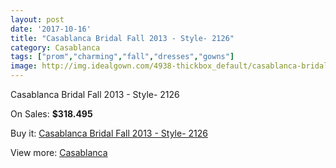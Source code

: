 ```yaml
---
layout: post
date: '2017-10-16'
title: "Casablanca Bridal Fall 2013 - Style- 2126"
category: Casablanca
tags: ["prom","charming","fall","dresses","gowns"]
image: http://img.idealgown.com/4938-thickbox_default/casablanca-bridal-fall-2013-style-2126.jpg
---
```

Casablanca Bridal Fall 2013 - Style- 2126

On Sales: **$318.495**
<a href="https://www.idealgown.com/en/casablanca/2223-casablanca-bridal-fall-2013-style-2126.html"><amp-img layout="responsive" width="600" height="600" src="//img.idealgown.com/4938-thickbox_default/casablanca-bridal-fall-2013-style-2126.jpg" alt="Casablanca Bridal Fall 2013 - Style- 2126 0" /></a>
<a href="https://www.idealgown.com/en/casablanca/2223-casablanca-bridal-fall-2013-style-2126.html"><amp-img layout="responsive" width="600" height="600" src="//img.idealgown.com/4940-thickbox_default/casablanca-bridal-fall-2013-style-2126.jpg" alt="Casablanca Bridal Fall 2013 - Style- 2126 1" /></a>
<a href="https://www.idealgown.com/en/casablanca/2223-casablanca-bridal-fall-2013-style-2126.html"><amp-img layout="responsive" width="600" height="600" src="//img.idealgown.com/4939-thickbox_default/casablanca-bridal-fall-2013-style-2126.jpg" alt="Casablanca Bridal Fall 2013 - Style- 2126 2" /></a>

Buy it: [Casablanca Bridal Fall 2013 - Style- 2126](https://www.idealgown.com/en/casablanca/2223-casablanca-bridal-fall-2013-style-2126.html "Casablanca Bridal Fall 2013 - Style- 2126")

View more: [Casablanca](https://www.idealgown.com/en/31-casablanca "Casablanca")